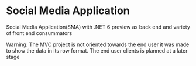 # Social Media Application
Social Media Application(SMA) with .NET 6 preview as back end and variety of front end consummators

Warning: The MVC project is not oriented towards the end user it was made to show the data in its row format. 
The end user clients is planned at a later stage
